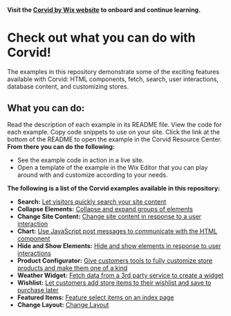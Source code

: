 #### Visit the [Corvid by Wix website](https://www.wix.com/corvid) to onboard and continue learning.

# Check out what you can do with Corvid!

The examples in this repository demonstrate some of the exciting features available with Corvid: HTML components, fetch, search, user interactions, database content, and customizing stores.

## What you can do:

Read the description of each example in its README file.
View the code for each example. Copy code snippets to use on your site.
Click the link at the bottom of the README to open the example in the Corvid Resource Center.  
**From there you can do the following:**
- See the example code in action in a live site.
- Open a template of the example in the Wix Editor that you can play around with and customize according to your needs. 

**The following is a list of the Corvid examples available in this repository:**
* **Search:** [Let visitors quickly search your site content](https://github.com/wix-incubator/corvid-examples/tree/master/Search)
* **Collapse Elements:** [Collapse and expand groups of elements](https://github.com/wix/corvid-examples/tree/master/collapse-elements)
* **Change Site Content:** [Change site content in response to a user interaction](https://github.com/wix/corvid-examples/tree/master/change-site-content)
* **Chart:** [Use JavaScript post messages to communicate with the HTML component](https://github.com/wix-incubator/corvid-examples/tree/master/chart)
* **Hide and Show Elements:** [Hide and show elements in response to user interactions](https://github.com/wix-incubator/corvid-examples/tree/master/hide-and-show-elements)
* **Product Configurator:**	[Give customers tools to fully customize store products and make them one of a kind](https://github.com/wix-incubator/corvid-examples/tree/master/product-configurator)
* **Weather Widget:** [Fetch data from a 3rd party service to create a widget](https://github.com/wix-incubator/corvid-examples/tree/master/weather-widget)
* **Wishlist:** [Let customers add store items to their wishlist and save to purchase later](https://github.com/wix-incubator/corvid-examples/tree/master/wishlist)
* **Featured Items:** [Feature select items on an index page](https://github.com/wix/corvid-examples/tree/master/Featured%20Items)
* **Change Layout:** [Change Layout](https://github.com/wix/corvid-examples/tree/master/change-layout)
